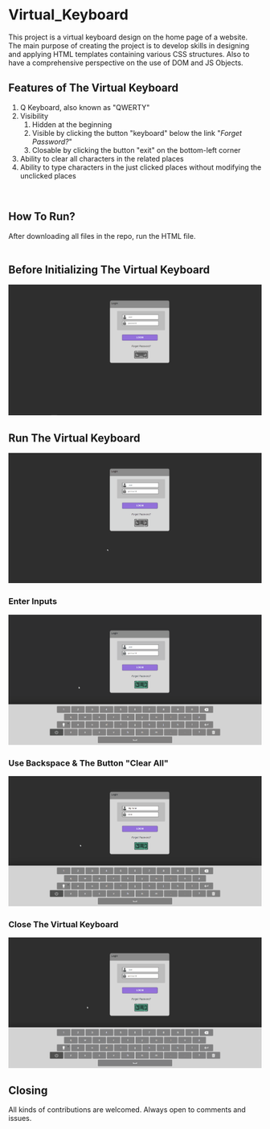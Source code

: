# Virtual_Keyboard
This project is a virtual keyboard design on the home page of a website. The main purpose of creating the project is to develop skills in designing and applying HTML templates containing various CSS structures. Also to have a comprehensive perspective on the use of DOM and JS Objects.

## Features of The Virtual Keyboard
1. Q Keyboard, also known as "QWERTY"
2. Visibility
    1. Hidden at the beginning 
    2. Visible by clicking the button "keyboard" below the link "*Forget Password?*"
    3. Closable by clicking the button "exit" on the bottom-left corner
3. Ability to clear all characters in the related places
4. Ability to type characters in the just clicked places without modifying the unclicked places
<br>

## How To Run?
After downloading all files in the repo, run the HTML file.<br/>
<br>

## Before Initializing The Virtual Keyboard
![](https://github.com/AlpKarar/Virtual_Keyboard/blob/main/visuals/the_initial.png)
<br>

## Run The Virtual Keyboard
![](https://github.com/AlpKarar/Virtual_Keyboard/blob/main/visuals/run_V_Keyboard.gif)
<br>

### Enter Inputs
![](https://github.com/AlpKarar/Virtual_Keyboard/blob/main/visuals/enter_inputs.gif)
<br>

### Use Backspace & The Button "Clear All"
![](https://github.com/AlpKarar/Virtual_Keyboard/blob/main/visuals/backspace_clearAll.gif)
<br>

### Close The Virtual Keyboard
![](https://github.com/AlpKarar/Virtual_Keyboard/blob/main/visuals/close.gif)
<br>

## Closing
All kinds of contributions are welcomed. Always open to comments and issues.




